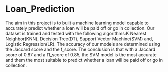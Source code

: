 # Loan_Prediction
The aim in this project is to built a machine learning model capable to accurately predict whether a loan will be paid off or go in collection. Our dataset is trained and tested with the following algorithms:K Nearest Neighbor(KNN), Decision Tree(DT), Support Vector Machine(SVM) and, Logistic Regression(LR). The accuracy of our models are determined using the Jaccard score and the f_score. The conclusion is that with a Jaccard score of 0.87 and a f1_score of 0.85, the SVM model is the most accurate and them the most suitable to predict whether a loan will be paid off or go in collection.
